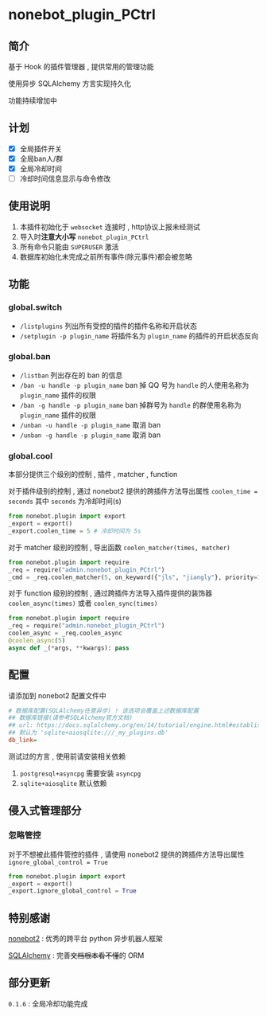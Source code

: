 # nonebot_plugin_PCtrl
## 简介

基于 Hook 的插件管理器 , 提供常用的管理功能

使用异步 SQLAlchemy 方言实现持久化

功能持续增加中

## 计划

- [X] 全局插件开关
- [X] 全局ban人/群
- [X] 全局冷却时间
- [ ] 冷却时间信息显示与命令修改

## 使用说明

1. 本插件初始化于 `websocket` 连接时 , http协议上报未经测试
2. 导入时**注意大小写** `nonebot_plugin_PCtrl`
3. 所有命令只能由 `SUPERUSER` 激活
4. 数据库初始化未完成之前所有事件(除元事件)都会被忽略

## 功能

### global.switch

- `/listplugins` 列出所有受控的插件的插件名称和开启状态
- `/setplugin -p plugin_name` 将插件名为 `plugin_name` 的插件的开启状态反向

### global.ban

- `/listban` 列出存在的 ban 的信息
- `/ban -u handle -p plugin_name` ban 掉 QQ 号为 `handle` 的人使用名称为 `plugin_name` 插件的权限
- `/ban -g handle -p plugin_name` ban 掉群号为 `handle` 的群使用名称为 `plugin_name` 插件的权限
- `/unban -u handle -p plugin_name` 取消 ban
- `/unban -g handle -p plugin_name` 取消 ban

### global.cool

本部分提供三个级别的控制 , 插件 , matcher , function

对于插件级别的控制 , 通过 nonebot2 提供的跨插件方法导出属性 `coolen_time = seconds` 其中 `seconds` 为冷却时间(s)

```py
from nonebot.plugin import export
_export = export()
_export.coolen_time = 5 # 冷却时间为 5s
```

对于 matcher 级别的控制 , 导出函数 `coolen_matcher(times, matcher)`
```py
from nonebot.plugin import require
_req = require("admin.nonebot_plugin_PCtrl")
_cmd = _req.coolen_matcher(5, on_keyword({"jls", "jiangly"}, priority=10)) # 对一个 matcher 启用冷却
```

对于 function 级别的控制 , 通过跨插件方法导入插件提供的装饰器 `coolen_async(times)` 或者 `coolen_sync(times)`
```py
from nonebot.plugin import require
_req = require("admin.nonebot_plugin_PCtrl")
coolen_async = _req.coolen_async
@coolen_async(5)
async def _(*args, **kwargs): pass
```

## 配置
请添加到 nonebot2 配置文件中
```ini
# 数据库配置(SQLAlchemy任意异步) ! 该选项会覆盖上述数据库配置
## 数据库链接(请参考SQLAlchemy官方文档)
## url: https://docs.sqlalchemy.org/en/14/tutorial/engine.html#establishing-connectivity-the-engine
## 默认为 'sqlite+aiosqlite:///_my_plugins.db'
db_link=
```

测试过的方言 , 使用前请安装相关依赖
1. `postgresql+asyncpg` 需要安装 `asyncpg`
2. `sqlite+aiosqlite` 默认依赖

## 侵入式管理部分

### 忽略管控

对于不想被此插件管控的插件 , 请使用 nonebot2 提供的跨插件方法导出属性 `ignore_global_control = True`
```py
from nonebot.plugin import export
_export = export()
_export.ignore_global_control = True
```

## 特别感谢

[nonebot2](https://github.com/nonebot/nonebot2) : 优秀的跨平台 python 异步机器人框架

[SQLAlchemy](https://www.sqlalchemy.org/) : 完善~~文档根本看不懂~~的 ORM

## 部分更新

`0.1.6` : 全局冷却功能完成